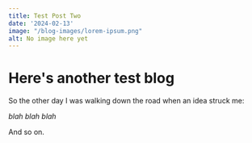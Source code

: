 ```yaml
---
title: Test Post Two
date: '2024-02-13'
image: "/blog-images/lorem-ipsum.png"
alt: No image here yet
---
```


# Here's another test blog

So the other day I was walking down the road when an idea struck me:

_blah blah blah_

And so on.